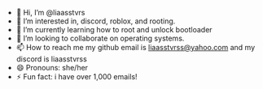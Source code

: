- 👋 Hi, I’m @liaasstvrs
- 👀 I’m interested in, discord, roblox, and rooting.
- 🌱 I’m currently learning how to root and unlock bootloader
- 💞️ I’m looking to collaborate on operating systems.
- 📫 How to reach me my github email is liaasstvrss@yahoo.com and my discord is liaasstvrss 
- 😄 Pronouns: she/her
- ⚡ Fun fact: i have over 1,000 emails!

